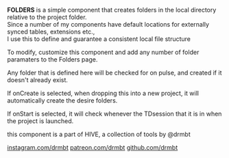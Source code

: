 **FOLDERS** is a simple component that creates folders in the local directory
relative to the project folder.  
Since a number of my components have default locations for externally synced tables, 
extensions etc.,  
I use this to  define and guarantee a consistent local file structure

To modify, customize this component and add any number of folder paramaters to 
the Folders page. 

Any folder that is defined here will be checked for on pulse, and created if it 
doesn't already exist.  

If onCreate is selected, when dropping this into a new project, it will 
automatically create the desire folders.

If onStart is selected, it will check whenever the TDsession that it is in when 
the project is launched.

this component is a part of HIVE, a collection of tools by @drmbt

[instagram.com/drmbt](instagram.com/drmbt)
[patreon.com/drmbt](patreon.com/drmbt)
[github.com/drmbt](github.com/drmbt)
